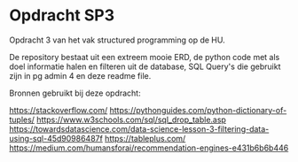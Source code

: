 # Opdracht SP3

Opdracht 3 van het vak structured programming op de HU.

De repository bestaat uit een extreem mooie ERD, de python code met als doel informatie halen en filteren uit de database, 
SQL Query's die gebruikt zijn in pg admin 4 en deze readme file.

Bronnen gebruikt bij deze opdracht:

https://stackoverflow.com/
https://pythonguides.com/python-dictionary-of-tuples/
https://www.w3schools.com/sql/sql_drop_table.asp
https://towardsdatascience.com/data-science-lesson-3-filtering-data-using-sql-45d90986487f
https://tableplus.com/
https://medium.com/humansforai/recommendation-engines-e431b6b6b446



